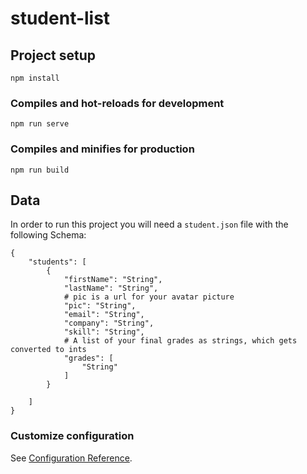 # student-list

## Project setup
```
npm install
```

### Compiles and hot-reloads for development
```
npm run serve
```

### Compiles and minifies for production
```
npm run build
```

## Data
In order to run this project you will need a `student.json` file with the following Schema:
```
{
    "students": [
        {
            "firstName": "String",
            "lastName": "String",
            # pic is a url for your avatar picture
            "pic": "String",
            "email": "String",
            "company": "String",
            "skill": "String",
            # A list of your final grades as strings, which gets converted to ints 
            "grades": [
                "String"
            ]
        }

    ]
}
```

### Customize configuration
See [Configuration Reference](https://cli.vuejs.org/config/).
